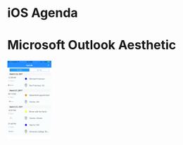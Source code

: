 # iOS Agenda
# Microsoft Outlook Aesthetic


<p align="left">
<img src="https://github.com/JPiao/iOSAgenda/blob/master/images/IMG_6411%202.PNG?height="200, width= 100"/>
</p>

